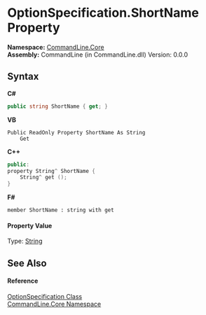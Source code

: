 # OptionSpecification.ShortName Property 
 

**Namespace:**&nbsp;<a href="N_CommandLine_Core">CommandLine.Core</a><br />**Assembly:**&nbsp;CommandLine (in CommandLine.dll) Version: 0.0.0

## Syntax

**C#**<br />
``` C#
public string ShortName { get; }
```

**VB**<br />
``` VB
Public ReadOnly Property ShortName As String
	Get
```

**C++**<br />
``` C++
public:
property String^ ShortName {
	String^ get ();
}
```

**F#**<br />
``` F#
member ShortName : string with get

```


#### Property Value
Type: <a href="https://docs.microsoft.com/dotnet/api/system.string" target="_blank">String</a>

## See Also


#### Reference
<a href="T_CommandLine_Core_OptionSpecification">OptionSpecification Class</a><br /><a href="N_CommandLine_Core">CommandLine.Core Namespace</a><br />